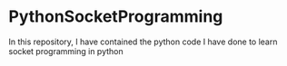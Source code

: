 # PythonSocketProgramming
In this repository, I have contained the python code I have done to learn  socket programming in python
